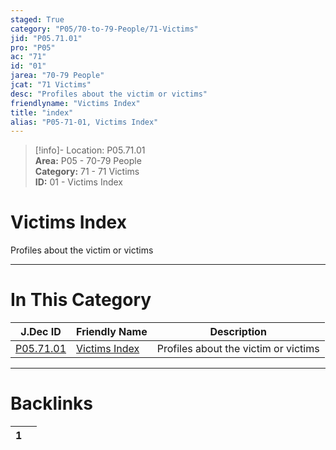```yaml
---  
staged: True  
category: "P05/70-to-79-People/71-Victims"  
jid: "P05.71.01"  
pro: "P05"  
ac: "71"  
id: "01"  
jarea: "70-79 People"  
jcat: "71 Victims"  
desc: "Profiles about the victim or victims"  
friendlyname: "Victims Index"  
title: "index"  
alias: "P05-71-01, Victims Index"  
---  
```

>[!info]- Location: P05.71.01  
>**Area:** P05 - 70-79 People  
>**Category:** 71 - 71 Victims  
>**ID:** 01 - Victims Index  
  
# Victims Index  
  
Profiles about the victim or victims  
   
  
  
---  
# In This Category  
  
| J.Dec ID                                                                      | Friendly Name                                                                     | Description                          |  
| ----------------------------------------------------------------------------- | --------------------------------------------------------------------------------- | ------------------------------------ |  
| [P05.71.01](index.md) | [Victims Index](index.md) | Profiles about the victim or victims |  
  
  
---  
# Backlinks  
<div><table class="dataview table-view-table"><thead class="table-view-thead"><tr class="table-view-tr-header"><th class="table-view-th"><span></span><span class="dataview small-text">1</span></th><th class="table-view-th"><span></span></th></tr></thead><tbody class="table-view-tbody"></tbody></table></div>